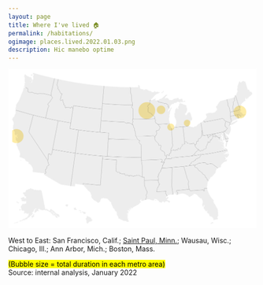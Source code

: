```yaml
---
layout: page
title: Where I've lived 🏠
permalink: /habitations/
ogimage: places.lived.2022.01.03.png
description: Hic manebo optime
---
```

<img src="/assets/og/places.lived.2022.01.03.png">

West to East: San Francisco, Calif.; <a href="/mn">Saint Paul, Minn.</a>; Wausau, Wisc.; Chicago, Ill.; Ann Arbor, Mich.; Boston, Mass.

<mark><span class="muted small">(Bubble size = total duration in each metro area)</span></mark>
<br><span class="muted small">Source: internal analysis, January 2022</span>